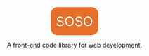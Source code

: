 
<div style="background-color: #E66F29;color: #fff;padding: 10px;font-size: 30px;line-height: 44px;text-align: center;height: 44px;width: 88px;border-radius: 15px;margin:0 auto;">SOSO</div>

<p align="center">
  A front-end code library for web development.
<p>
